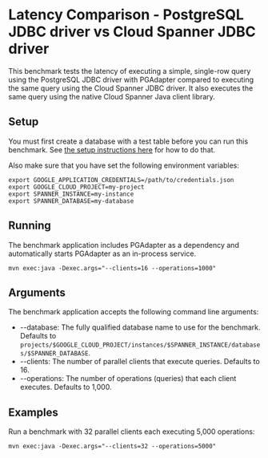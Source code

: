 # Latency Comparison - PostgreSQL JDBC driver vs Cloud Spanner JDBC driver

This benchmark tests the latency of executing a simple, single-row query using the PostgreSQL
JDBC driver with PGAdapter compared to executing the same query using the Cloud Spanner JDBC driver.
It also executes the same query using the native Cloud Spanner Java client library.

## Setup

You must first create a database with a test table before you can run this benchmark.
See [the setup instructions here](../README.md#setup-test-database) for how to do that.

Also make sure that you have set the following environment variables:

```shell
export GOOGLE_APPLICATION_CREDENTIALS=/path/to/credentials.json
export GOOGLE_CLOUD_PROJECT=my-project
export SPANNER_INSTANCE=my-instance
export SPANNER_DATABASE=my-database
```

## Running

The benchmark application includes PGAdapter as a dependency and automatically starts PGAdapter as
an in-process service.

```shell
mvn exec:java -Dexec.args="--clients=16 --operations=1000"
```

## Arguments

The benchmark application accepts the following command line arguments:
* --database: The fully qualified database name to use for the benchmark. Defaults to `projects/$GOOGLE_CLOUD_PROJECT/instances/$SPANNER_INSTANCE/databases/$SPANNER_DATABASE`.
* --clients: The number of parallel clients that execute queries. Defaults to 16.
* --operations: The number of operations (queries) that each client executes. Defaults to 1,000.

## Examples

Run a benchmark with 32 parallel clients each executing 5,000 operations:

```shell
mvn exec:java -Dexec.args="--clients=32 --operations=5000"
```
